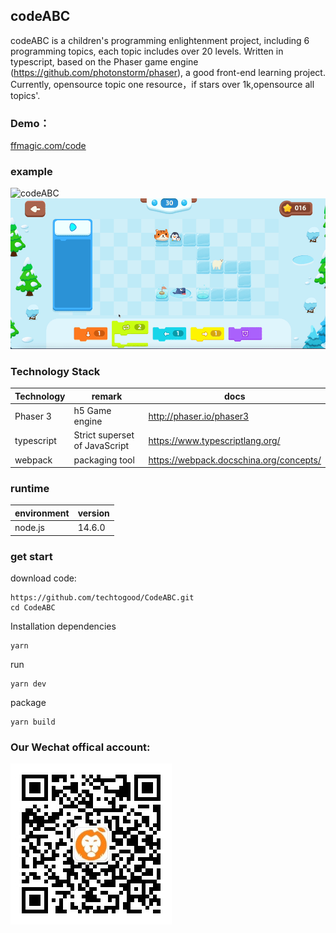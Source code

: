 

## codeABC
codeABC is a children's programming enlightenment project, including 6 programming topics, each topic includes over 20 levels. Written in typescript, based on the Phaser game engine (https://github.com/photonstorm/phaser), a good front-end learning project. Currently, opensource topic one resource，if stars over 1k,opensource all topics'.
   
### Demo：
[ffmagic.com/code](https://www.ffmagic.com/code)

### example
![codeABC](docs/screen_1.gif)
![codeABC](docs/screen_2.gif)

### Technology Stack

| Technology | remark                       | docs                                |
| ---------- | ---------------------------- | --------------------------------------- |
| Phaser 3   | h5 Game engine               | http://phaser.io/phaser3                |
| typescript | Strict superset of JavaScript| https://www.typescriptlang.org/         |
| webpack    |  packaging tool              | https://webpack.docschina.org/concepts/ |

### runtime

| environment    |version   |
| -------------- | ------ |
| node.js        | 14.6.0 |

### get start

download code:

```shell
https://github.com/techtogood/CodeABC.git
cd CodeABC
```
Installation dependencies

```shell
yarn
```

run 

```shell
yarn dev
```

package

```shell
yarn build
```

### Our Wechat offical account:
![codeABC](docs/wechat_official_account.jpg)


